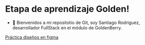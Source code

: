 # Etapa de aprendizaje Golden!
  - 👋 Bienvenidos a mi repositotio de Git, soy Santiago Rodriguez, desarrollador FullStack en el módulo de GoldenBerry. 
  
  [Práctica diseños en figma](https://www.figma.com/file/u7mGRaglGjc7j27xGjyySm/Reto--SANTIAGO)
  
